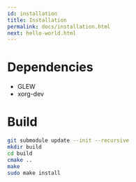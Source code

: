 ```yaml
---
id: installation
title: Installation
permalink: docs/installation.html
next: hello-world.html
---
```


# Dependencies
* GLEW
* xorg-dev 

# Build
```bash
git submodule update --init --recursive
mkdir build
cd build
cmake ..
make
sudo make install
```